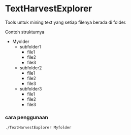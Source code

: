# TextHarvestExplorer

Tools untuk mining text yang setiap filenya berada di folder. 

Contoh strukturnya

 - Myolder
   - subfolder1
     - file1
     - file2
     - file3
   - subfolder2
     - file1
     - file2
     - file3
   - subfolder3
     - file1
     - file2
     - file3
    
### cara penggunaan
```
./TextHarvestExplorer Myfolder
```
